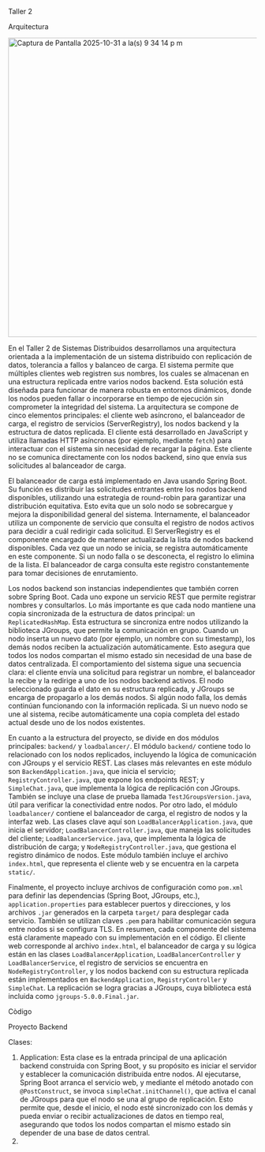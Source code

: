 Taller 2

Arquitectura 

<img width="870" height="607" alt="Captura de Pantalla 2025-10-31 a la(s) 9 34 14 p m" src="https://github.com/user-attachments/assets/76d78288-34a8-4c7f-a269-0a9f3fff83a1" />

En el Taller 2 de Sistemas Distribuidos desarrollamos una arquitectura orientada a la implementación de un sistema distribuido con replicación de datos, tolerancia a fallos y balanceo de carga. El sistema permite que múltiples clientes web registren sus nombres, los cuales se almacenan en una estructura replicada entre varios nodos backend. Esta solución está diseñada para funcionar de manera robusta en entornos dinámicos, donde los nodos pueden fallar o incorporarse en tiempo de ejecución sin comprometer la integridad del sistema.
La arquitectura se compone de cinco elementos principales: el cliente web asíncrono, el balanceador de carga, el registro de servicios (ServerRegistry), los nodos backend y la estructura de datos replicada. El cliente está desarrollado en JavaScript y utiliza llamadas HTTP asíncronas (por ejemplo, mediante `fetch`) para interactuar con el sistema sin necesidad de recargar la página. Este cliente no se comunica directamente con los nodos backend, sino que envía sus solicitudes al balanceador de carga.

El balanceador de carga está implementado en Java usando Spring Boot. Su función es distribuir las solicitudes entrantes entre los nodos backend disponibles, utilizando una estrategia de round-robin para garantizar una distribución equitativa. Esto evita que un solo nodo se sobrecargue y mejora la disponibilidad general del sistema. Internamente, el balanceador utiliza un componente de servicio que consulta el registro de nodos activos para decidir a cuál redirigir cada solicitud.
El ServerRegistry es el componente encargado de mantener actualizada la lista de nodos backend disponibles. Cada vez que un nodo se inicia, se registra automáticamente en este componente. Si un nodo falla o se desconecta, el registro lo elimina de la lista. El balanceador de carga consulta este registro constantemente para tomar decisiones de enrutamiento.

Los nodos backend son instancias independientes que también corren sobre Spring Boot. Cada uno expone un servicio REST que permite registrar nombres y consultarlos. Lo más importante es que cada nodo mantiene una copia sincronizada de la estructura de datos principal: un `ReplicatedHashMap`. Esta estructura se sincroniza entre nodos utilizando la biblioteca JGroups, que permite la comunicación en grupo. Cuando un nodo inserta un nuevo dato (por ejemplo, un nombre con su timestamp), los demás nodos reciben la actualización automáticamente. Esto asegura que todos los nodos compartan el mismo estado sin necesidad de una base de datos centralizada.
El comportamiento del sistema sigue una secuencia clara: el cliente envía una solicitud para registrar un nombre, el balanceador la recibe y la redirige a uno de los nodos backend activos. El nodo seleccionado guarda el dato en su estructura replicada, y JGroups se encarga de propagarlo a los demás nodos. Si algún nodo falla, los demás continúan funcionando con la información replicada. Si un nuevo nodo se une al sistema, recibe automáticamente una copia completa del estado actual desde uno de los nodos existentes.

En cuanto a la estructura del proyecto, se divide en dos módulos principales: `backend/` y `loadbalancer/`. El módulo `backend/` contiene todo lo relacionado con los nodos replicados, incluyendo la lógica de comunicación con JGroups y el servicio REST. Las clases más relevantes en este módulo son `BackendApplication.java`, que inicia el servicio; `RegistryController.java`, que expone los endpoints REST; y `SimpleChat.java`, que implementa la lógica de replicación con JGroups. También se incluye una clase de prueba llamada `TestJGroupsVersion.java`, útil para verificar la conectividad entre nodos.
Por otro lado, el módulo `loadbalancer/` contiene el balanceador de carga, el registro de nodos y la interfaz web. Las clases clave aquí son `LoadBalancerApplication.java`, que inicia el servidor; `LoadBalancerController.java`, que maneja las solicitudes del cliente; `LoadBalancerService.java`, que implementa la lógica de distribución de carga; y `NodeRegistryController.java`, que gestiona el registro dinámico de nodos. Este módulo también incluye el archivo `index.html`, que representa el cliente web y se encuentra en la carpeta `static/`.

Finalmente, el proyecto incluye archivos de configuración como `pom.xml` para definir las dependencias (Spring Boot, JGroups, etc.), `application.properties` para establecer puertos y direcciones, y los archivos `.jar` generados en la carpeta `target/` para desplegar cada servicio. También se utilizan claves `.pem` para habilitar comunicación segura entre nodos si se configura TLS.
En resumen, cada componente del sistema está claramente mapeado con su implementación en el código. El cliente web corresponde al archivo `index.html`, el balanceador de carga y su lógica están en las clases `LoadBalancerApplication`, `LoadBalancerController` y `LoadBalancerService`, el registro de servicios se encuentra en `NodeRegistryController`, y los nodos backend con su estructura replicada están implementados en `BackendApplication`, `RegistryController` y `SimpleChat`. La replicación se logra gracias a JGroups, cuya biblioteca está incluida como `jgroups-5.0.0.Final.jar`.


Còdigo

Proyecto Backend

Clases:
1. Application: Esta clase es la entrada principal de una aplicación backend construida con Spring Boot, y su propósito es iniciar el servidor y establecer la comunicación distribuida entre nodos. Al ejecutarse, Spring Boot arranca el servicio web, y mediante el método anotado con `@PostConstruct`, se invoca `simpleChat.initChannel()`, que activa el canal de JGroups para que el nodo se una al grupo de replicación. Esto permite que, desde el inicio, el nodo esté sincronizado con los demás y pueda enviar o recibir actualizaciones de datos en tiempo real, asegurando que todos los nodos compartan el mismo estado sin depender de una base de datos central.
2. 
